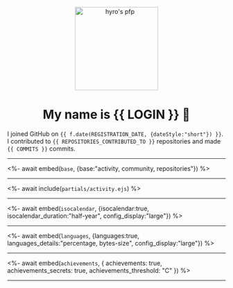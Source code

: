 <p align="center">
    <img src="https://avatars.githubusercontent.com/u/56601352" width="192" alt="hyro's pfp" />
    <h1 align="center">My name is {{ LOGIN }} 👋</h1>
</p>

I joined GitHub on `{{ f.date(REGISTRATION_DATE, {dateStyle:"short"}) }}`.  
I contributed to `{{ REPOSITORIES_CONTRIBUTED_TO }}` repositories and made `{{ COMMITS }}` commits.  

___

<%- await embed(`base`, {base:"activity, community, repositories"}) %>

___

<%- await include(`partials/activity.ejs`) %>

___

<%- await embed(`isocalendar`, {isocalendar:true, isocalendar_duration:"half-year", config_display:"large"}) %>

___

<%- await embed(`languages`, {languages:true, languages_details:"percentage, bytes-size", config_display:"large"}) %>

___

<%- await embed(`achievements`, { achievements: true, achievements_secrets: true, achievements_threshold: "C" }) %>

___